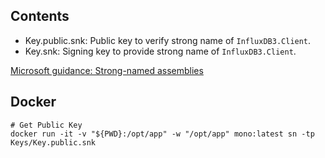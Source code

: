 Contents
--------

- Key.public.snk: Public key to verify strong name of `InfluxDB3.Client`.
- Key.snk: Signing key to provide strong name of `InfluxDB3.Client`.

[Microsoft guidance: Strong-named assemblies](https://msdn.microsoft.com/en-us/library/wd40t7ad(v=vs.110).aspx)

Docker
------

```shell
# Get Public Key
docker run -it -v "${PWD}:/opt/app" -w "/opt/app" mono:latest sn -tp Keys/Key.public.snk
```